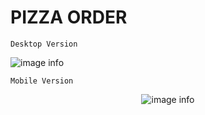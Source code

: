 # PIZZA ORDER 


```
Desktop Version
```
![image info](./images/Animation.gif)

```
Mobile Version
```
<div align="center">

![image info](./images/Animation2.gif)

</div>